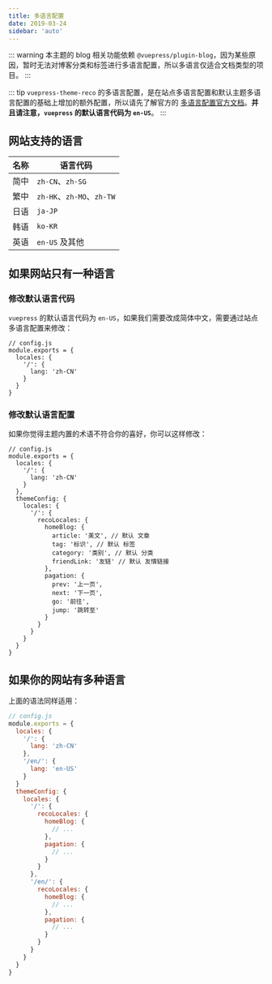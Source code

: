 ```yaml
---
title: 多语言配置
date: 2019-03-24
sidebar: 'auto'
---
```


::: warning
本主题的 blog 相关功能依赖 `@vuepress/plugin-blog`，因为某些原因，暂时无法对博客分类和标签进行多语言配置，所以多语言仅适合文档类型的项目。
:::

::: tip <Badge text="1.3.3+" />
`vuepress-theme-reco` 的多语言配置，是在站点多语言配置和默认主题多语言配置的基础上增加的额外配置，所以请先了解官方的 [多语言配置官方文档](https://v1.vuepress.vuejs.org/zh/guide/i18n.html#%E7%AB%99%E7%82%B9%E5%A4%9A%E8%AF%AD%E8%A8%80%E9%85%8D%E7%BD%AE)。**并且请注意，`vuepress` 的默认语言代码为 `en-US`**。
:::

## 网站支持的语言

|名称|语言代码|
|:-:|-|
|简中|`zh-CN`、`zh-SG`|
|繁中|`zh-HK`、`zh-MO`、`zh-TW`|
|日语|`ja-JP`|
|韩语|`ko-KR`|
|英语|`en-US` 及其他|

## 如果网站只有一种语言

### 修改默认语言代码

`vuepress` 的默认语言代码为 `en-US`，如果我们需要改成简体中文，需要通过站点多语言配置来修改：

```js{5}
// config.js
module.exports = {
  locales: {
    '/': {
      lang: 'zh-CN'
    }
  }
}
```

### 修改默认语言配置

如果你觉得主题内置的术语不符合你的喜好，你可以这样修改：

```js{11,12,13,14,15,16,17,18,19,20,21,22,23,24}
// config.js
module.exports = {
  locales: {
    '/': {
      lang: 'zh-CN'
    }
  },
  themeConfig: {
    locales: {
      '/': {
        recoLocales: {
          homeBlog: {
            article: '美文', // 默认 文章
            tag: '标识', // 默认 标签
            category: '类别', // 默认 分类
            friendLink: '友链' // 默认 友情链接
          },
          pagation: {
            prev: '上一页',
            next: '下一页',
            go: '前往',
            jump: '跳转至'
          }
        }
      }
    }
  }
}
```

## 如果你的网站有多种语言

上面的语法同样适用：

```js
// config.js
module.exports = {
  locales: {
    '/': {
      lang: 'zh-CN'
    },
    '/en/': {
      lang: 'en-US'
    }
  }
  themeConfig: {
    locales: {
      '/': {
        recoLocales: {
          homeBlog: {
            // ...
          },
          pagation: {
            // ...
          }
        }
      },
      '/en/': {
        recoLocales: {
          homeBlog: {
            // ...
          },
          pagation: {
            // ...
          }
        }
      }
    }
  }
}
```